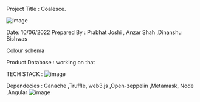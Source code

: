 Project Title : Coalesce.

![image](https://user-images.githubusercontent.com/61198659/173002805-8f63fd78-074f-41ff-a11a-3edc92ea12e4.png)

Date: 10/06/2022                                Prepared By : Prabhat Joshi , Anzar Shah ,Dinanshu Bishwas

Colour schema 


Product Database :
working on that
    
 TECH STACK :
![image](https://user-images.githubusercontent.com/61198659/173008871-948d65e5-f1d9-4f75-9c5a-386c41d5d4e1.png)

 Dependecies :
Ganache ,Truffle, web3.js ,Open-zeppelin ,Metamask, Node ,Angular
![image](https://user-images.githubusercontent.com/61198659/173009126-132c8458-8745-4a44-b1d6-c20ce757b34a.png)

